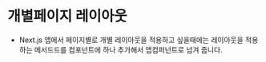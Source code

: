 # 개별페이지 레이아웃

- Next.js 앱에서 페이지별로 개별 레이아웃을 적용하고 싶을때에는 레이아웃을 적용하는 메서드드를 컴포넌트에 하나 추가해서 앱컴퍼넌트로 넘겨 줍니다.
